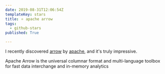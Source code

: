 ```yaml
---
date: 2019-08-31T12:06:54Z
templateKey: stars
title: ⭐ apache arrow
tags:
  - github-stars
published: True

---
```


I recently discovered [arrow](https://github.com/apache/arrow) by [apache](https://github.com/apache), and it's truly impressive.

Apache Arrow is the universal columnar format and multi-language toolbox for fast data interchange and in-memory analytics
